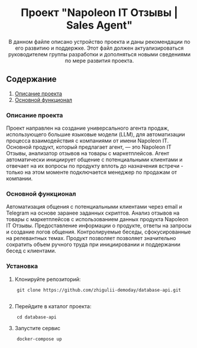 <div align='center'>
  <h1>Проект "Napoleon IT Отзывы | Sales Agent"</h1>
  <p>В данном файле описано устройство проекта и даны рекомендации по его развитию и поддержке. Этот файл должен актуализироваться руководителем группы разработки и дополняться новыми сведениями по мере развития проекта.</p>
</div>

## Содержание
 
1. [Описание проекта](#Описание-проекта)
2. [Основной функционал](#Основной-функционал)


### Описание проекта
Проект направлен на создание универсального агента продаж, использующего большие языковые модели (LLM), для автоматизации процесса взаимодействия с компаниями от имени Napoleon IT. Основной продукт, который предлагает агент, — это Napoleon IT Отзывы, анализатор отзывов на товары с маркетплейсов. Агент автоматически инициирует общение с потенциальными клиентами и отвечает на их вопросы по продукту вплоть до назначения встречи - только на этом моменте подключается менеджер по продажам от компании.

### Основной функционал
Автоматизация общения с потенциальными клиентами через email и Telegram на основе заранее заданных скриптов.
Анализ отзывов на товары с маркетплейсов с использованием данных продукта Napoleon IT Отзывы.
Предоставление информации о продукте, ответы на запросы и создание логов общения.
Контролируемые беседы, сфокусированные на релевантных темах.
Продукт позволяет позволяет значительно сократить объем ручного труда при инициировании и поддержании бесед с клиентами.

### Установка

1. Клонируйте репозиторий:
```
    git clone https://github.com/zhigulii-demoday/database-api.git
    
```
2. Перейдите в каталог проекта:
```
    cd database-api
```
3. Запустите сервис
```
    docker-compose up
```
